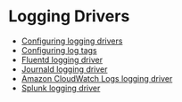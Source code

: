 <!--[metadata]>
+++
title = "Logging"
description = "Logging and Logging Drivers"
keywords = [" docker, logging, driver"]
[menu.main]
parent = "smn_administrate"
identifier = "smn_logging"
weight=8
+++
<![end-metadata]-->


# Logging Drivers

* [Configuring logging drivers](overview.md)
* [Configuring log tags](log_tags.md)
* [Fluentd logging driver](fluentd.md)
* [Journald logging driver](journald.md)
* [Amazon CloudWatch Logs logging driver](awslogs.md)
* [Splunk logging driver](splunk.md)
